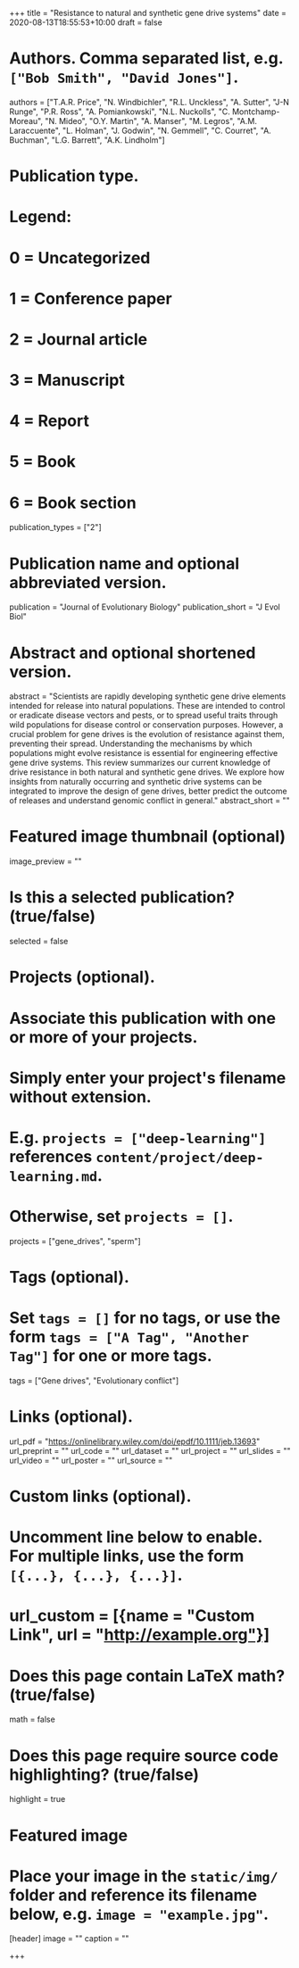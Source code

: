 +++
title = "Resistance to natural and synthetic gene drive systems"
date = 2020-08-13T18:55:53+10:00
draft = false


# Authors. Comma separated list, e.g. `["Bob Smith", "David Jones"]`.
authors = ["T.A.R. Price", "N. Windbichler", "R.L. Unckless", "A. Sutter", "J-N Runge", "P.R. Ross", "A. Pomiankowski", "N.L. Nuckolls", "C. Montchamp-Moreau", "N. Mideo", "O.Y. Martin", "A. Manser", "M. Legros", "A.M. Laraccuente", "L. Holman", "J. Godwin", "N. Gemmell", "C. Courret", "A. Buchman", "L.G. Barrett", "A.K. Lindholm"]

# Publication type.
# Legend:
# 0 = Uncategorized
# 1 = Conference paper
# 2 = Journal article
# 3 = Manuscript
# 4 = Report
# 5 = Book
# 6 = Book section
publication_types = ["2"]

# Publication name and optional abbreviated version.
publication = "Journal of Evolutionary Biology"
publication_short = "J Evol Biol"

# Abstract and optional shortened version.
abstract = "Scientists are rapidly developing synthetic gene drive elements intended for release into natural populations. These are intended to control or eradicate disease vectors and pests, or to spread useful traits through wild populations for disease control or conservation purposes. However, a crucial problem for gene drives is the evolution of resistance against them, preventing their spread. Understanding the mechanisms by which populations might evolve resistance is essential for engineering effective gene drive systems. This review summarizes our current knowledge of drive resistance in both natural and synthetic gene drives. We explore how insights from naturally occurring and synthetic drive systems can be integrated to improve the design of gene drives, better predict the outcome of releases and understand genomic conflict in general."
abstract_short = ""

# Featured image thumbnail (optional)
image_preview = ""

# Is this a selected publication? (true/false)
selected = false

# Projects (optional).
#   Associate this publication with one or more of your projects.
#   Simply enter your project's filename without extension.
#   E.g. `projects = ["deep-learning"]` references `content/project/deep-learning.md`.
#   Otherwise, set `projects = []`.
projects = ["gene_drives", "sperm"]

# Tags (optional).
#   Set `tags = []` for no tags, or use the form `tags = ["A Tag", "Another Tag"]` for one or more tags.
tags = ["Gene drives", "Evolutionary conflict"]

# Links (optional).
url_pdf = "https://onlinelibrary.wiley.com/doi/epdf/10.1111/jeb.13693"
url_preprint = ""
url_code = ""
url_dataset = ""
url_project = ""
url_slides = ""
url_video = ""
url_poster = ""
url_source = ""

# Custom links (optional).
#   Uncomment line below to enable. For multiple links, use the form `[{...}, {...}, {...}]`.
# url_custom = [{name = "Custom Link", url = "http://example.org"}]

# Does this page contain LaTeX math? (true/false)
math = false

# Does this page require source code highlighting? (true/false)
highlight = true

# Featured image
# Place your image in the `static/img/` folder and reference its filename below, e.g. `image = "example.jpg"`.
[header]
image = ""
caption = ""

+++
